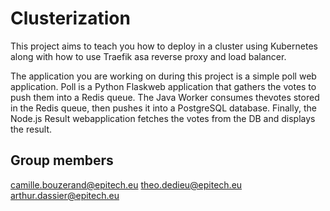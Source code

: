 # Clusterization

This project aims to teach you how to deploy in a cluster using Kubernetes along with how to use Traefik asa reverse proxy and load balancer.

The application you are working on during this project is a simple poll web application. Poll is a Python Flaskweb application that gathers the votes to push them into a Redis queue. The Java Worker consumes thevotes stored in the Redis queue, then pushes it into a PostgreSQL database. Finally, the Node.js Result webapplication fetches the votes from the DB and displays the result.

## Group members

camille.bouzerand@epitech.eu
theo.dedieu@epitech.eu
arthur.dassier@epitech.eu
